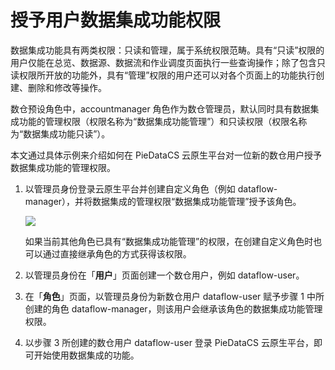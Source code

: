 # 授予用户数据集成功能权限

数据集成功能具有两类权限：只读和管理，属于系统权限范畴。具有“只读”权限的用户仅能在总览、数据源、数据流和作业调度页面执行一些查询操作；除了包含只读权限所开放的功能外，具有“管理”权限的用户还可以对各个页面上的功能执行创建、删除和修改等操作。

数仓预设角色中，accountmanager 角色作为数仓管理员，默认同时具有数据集成功能的管理权限（权限名称为“数据集成功能管理”）和只读权限（权限名称为“数据集成功能只读”）。

本文通过具体示例来介绍如何在 PieDataCS 云原生平台对一位新的数仓用户授予数据集成功能的管理权限。

1. 以管理员身份登录云原生平台并创建自定义角色（例如 dataflow-manager），并将数据集成的管理权限“数据集成功能管理”授予该角色。
   
   <img src="https://pdb-doc.oss-cn-beijing.aliyuncs.com/dataflow/v2/dataflow-manager.png" scope="external" />
   
   如果当前其他角色已具有“数据集成功能管理”的权限，在创建自定义角色时也可以通过直接继承角色的方式获得该权限。

   <!--有关创建自定义角色的详细信息，请参见 [管理计算空间角色-添加自定义角色](../../50.computational-spaces-guide/90.manage-space-role.md)。-->

2. 以管理员身份在「**用户**」页面创建一个数仓用户，例如 dataflow-user。

   <!--有关新建用户的详细信息，请参见 [管理计算空间用户-新建用户](../../50.computational-spaces-guide/80.manage-space-user.md)。-->

3. 在「**角色**」页面，以管理员身份为新数仓用户 dataflow-user 赋予步骤 1 中所创建的角色 dataflow-manager，则该用户会继承该角色的数据集成功能管理权限。
   
   <!--相关操作信息请参见 [管理计算空间角色-授予角色给用户](../../50.computational-spaces-guide/90.manage-space-role.md)。-->
   
4. 以步骤 3 所创建的数仓用户 dataflow-user 登录 PieDataCS 云原生平台，即可开始使用数据集成的功能。